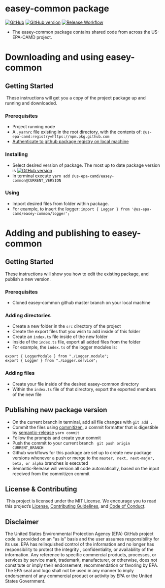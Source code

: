 # easey-common package
[![GitHub](https://img.shields.io/github/license/US-EPA-CAMD/easey-auth-api)](https://github.com/US-EPA-CAMD/easey-auth-api/blob/develop/LICENSE.md)
[![GitHub version](https://badge.fury.io/gh/US-EPA-CAMD%2Feasey-common.svg)](https://badge.fury.io/gh/US-EPA-CAMD%2Feasey-common)
[![Release Workflow](https://github.com/US-EPA-CAMD/easey-common/workflows/Release%20Workflow/badge.svg)](https://github.com/US-EPA-CAMD/easey-common/actions)<br>

- The easey-common package contains shared code from across the US-EPA-CAMD project. 
 
# Downloading and using easey-common

## Getting Started
​
These instructions will get you a copy of the project package up and running and downloaded.

### Prerequisites

- Project running node
- A ```.yarnrc``` file existing in the root directory, with the contents of: ``` @us-epa-camd:registry=https://npm.pkg.github.com ```
- [Authenticate to github package registry on local machine](https://docs.github.com/en/packages/working-with-a-github-packages-registry/working-with-the-npm-registry)

### Installing

- Select desired version of package. The most up to date package version is [![GitHub version](https://badge.fury.io/gh/US-EPA-CAMD%2Feasey-common.svg)](https://badge.fury.io/gh/US-EPA-CAMD%2Feasey-common) . <br>
- In terminal execute ```yarn add @us-epa-camd/easey-common@CURRENT_VERSION```

### Using

- Import desired files from folder within package.
- For example, to insert the logger: ``` import { Logger } from '@us-epa-camd/easey-common/logger'; ```


# Adding and publishing to easey-common


## Getting Started 

These instructions will show you how to edit the existing package, and publish a new version.

### Prerequisites

- Cloned easey-common github master branch on your local machine

### Adding directories

- Create a new folder in the ``` src ``` directory of the project
- Create the export files that you wish to add inside of this folder
- Create an ```index.ts``` file inside of the new folder
- Inside of the ```index.ts``` file, export all added files from the folder 
- For example, the ```index.ts``` of the logger modules is:
```
export { LoggerModule } from "./Logger.module";
export { Logger } from "./Logger.service";
```
### Adding files

- Create your file inside of the desired easey-common directory
- Within the ```index.ts``` file of that directory, export the exported members of the new file

## Publishing new package version

- On the current branch in terminal, add all file changes with ```git add .```
- Commit the files using [commitizen](https://commitizen-tools.github.io/commitizen/), a commit formatter that is digestible by [semantic-release](https://semantic-release.gitbook.io/semantic-release/)
``` yarn commit ```
- Follow the prompts and create your commit
- Push the commit to your current branch
``` git push origin CURRENT_BRANCH```
- Github workflows for this package are set up to create new package versions whenever a push or merge to the ```master, next, next-major, beta, or alpha``` branches is executed
- Semantic-Release will version all code automatically, based on the input received from the commitizen commit


## License & Contributing

​
This project is licensed under the MIT License. We encourage you to read this project’s [License](https://github.com/US-EPA-CAMD/devops/blob/master/LICENSE), [Contributing Guidelines](https://github.com/US-EPA-CAMD/devops/blob/master/CONTRIBUTING.md), and [Code of Conduct](https://github.com/US-EPA-CAMD/devops/blob/master/CODE_OF_CONDUCT.md).

## Disclaimer
The United States Environmental Protection Agency (EPA) GitHub project code is provided on an "as is" basis and the user assumes responsibility for its use. EPA has relinquished control of the information and no longer has responsibility to protect the integrity , confidentiality, or availability of the information. Any reference to specific commercial products, processes, or services by service mark, trademark, manufacturer, or otherwise, does not constitute or imply their endorsement, recommendation or favoring by EPA. The EPA seal and logo shall not be used in any manner to imply endorsement of any commercial product or activity by EPA or the United States Government.
